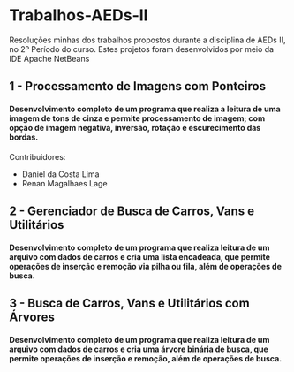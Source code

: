 # Trabalhos-AEDs-II
Resoluções minhas dos trabalhos propostos durante a disciplina de AEDs II, no 2º Período do curso. Estes projetos foram desenvolvidos por meio da IDE Apache NetBeans

## 1 - Processamento de Imagens com Ponteiros
#### Desenvolvimento completo de um programa que realiza a leitura de uma imagem de tons de cinza e permite processamento de imagem; com opção de imagem negativa, inversão, rotação e escurecimento das bordas.

  Contribuidores:
* Daniel da Costa Lima
* Renan Magalhaes Lage

## 2 - Gerenciador de Busca de Carros, Vans e Utilitários
#### Desenvolvimento completo de um programa que realiza leitura de um arquivo com dados de carros e cria uma lista encadeada, que permite operações de inserção e remoção via pilha ou fila, além de operações de busca.

## 3 - Busca de Carros, Vans e Utilitários com Árvores
#### Desenvolvimento completo de um programa que realiza leitura de um arquivo com dados de carros e cria uma árvore binária de busca, que permite operações de inserção e remoção, além de operações de busca.
